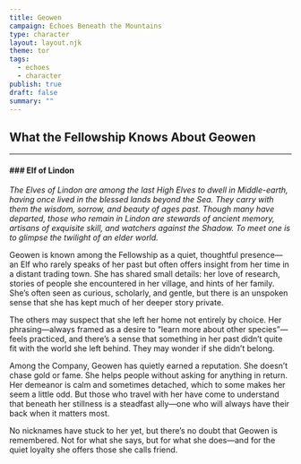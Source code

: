 ```yaml
---
title: Geowen
campaign: Echoes Beneath the Mountains
type: character
layout: layout.njk
theme: tor
tags:
  - echoes
  - character
publish: true
draft: false
summary: ""
---
```

## What the Fellowship Knows About Geowen
***
#### ### **Elf of Lindon**

_The Elves of Lindon are among the last High Elves to dwell in Middle-earth, having once lived in the blessed lands beyond the Sea. They carry with them the wisdom, sorrow, and beauty of ages past. Though many have departed, those who remain in Lindon are stewards of ancient memory, artisans of exquisite skill, and watchers against the Shadow. To meet one is to glimpse the twilight of an elder world._

<p class="dropclass">Geowen is known among the Fellowship as a quiet, thoughtful presence—an Elf who rarely speaks of her past but often offers insight from her time in a distant trading town. She has shared small details: her love of research, stories of people she encountered in her village, and hints of her family. She’s often seen as curious, scholarly, and gentle, but there is an unspoken sense that she has kept much of her deeper story private.<p/>  
  
The others may suspect that she left her home not entirely by choice. Her phrasing—always framed as a desire to “learn more about other species”—feels practiced, and there’s a sense that something in her past didn’t quite fit with the world she left behind. They may wonder if she didn’t belong.  
  
Among the Company, Geowen has quietly earned a reputation. She doesn’t chase gold or fame. She helps people without asking for anything in return. Her demeanor is calm and sometimes detached, which to some makes her seem a little odd. But those who travel with her have come to understand that beneath her stillness is a steadfast ally—one who will always have their back when it matters most.  
  
No nicknames have stuck to her yet, but there’s no doubt that Geowen is remembered. Not for what she says, but for what she does—and for the quiet loyalty she offers those she calls friend.